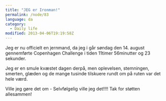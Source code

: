 ```yaml
---
title: "JEG er Ironman!"
permalink: /node/83
language: da
category:
  - Daily life
modified: 2013-04-06T19:19:58Z
---
```


Jeg er nu officielt en jernmand, da jeg i går søndag den 14. august gennemførte Copenhagen Challenge i tiden 11timer 56minutter og 23 sekunder.

Jeg er en smule kvæstet dagen derpå, men oplevelsen, stemningen, smerten, glæden og de mange tusinde tilskuere rundt om på ruten var det hele værd.

Ville jeg gøre det om - Selvfølgelig ville jeg det!!!! Tak for støtten allesammen!
